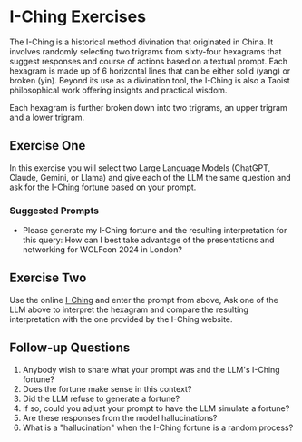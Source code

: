 # I-Ching Exercises
The I-Ching is a historical method divination that originated in China. It involves
randomly selecting two trigrams from sixty-four hexagrams that suggest responses
and course of actions based on a textual prompt. Each hexagram is made up of 6 horizontal
lines that can be either solid (yang) or broken (yin). Beyond its use as a divination tool,
the I-Ching is also a Taoist philosophical work offering insights and practical wisdom.

Each hexagram is further broken down into two trigrams, an upper trigram and a lower trigram. 


## Exercise One
In this exercise you will select two Large Language Models (ChatGPT, Claude, Gemini, or Llama) and give
each of the LLM the same question and ask for the I-Ching fortune based on your prompt.

### Suggested Prompts
- Please generate my I-Ching fortune and the resulting interpretation for this query:
  How can I best take advantage of the presentations and networking for WOLFcon 2024 in London? 


## Exercise Two
Use the online [I-Ching](https://www.ichingonline.net/) and enter the prompt from above, 
Ask one of the LLM above to interpret the hexagram and compare the resulting interpretation with 
the one provided by the I-Ching website.

## Follow-up Questions
1. Anybody wish to share what your prompt was and the LLM's I-Ching fortune? 
1. Does the fortune make sense in this context? 
1. Did the LLM refuse to generate a fortune?
1. If so, could you adjust your prompt to have the LLM simulate a fortune?
1. Are these responses from the model hallucinations?
1. What is a "hallucination" when the  I-Ching fortune is a random process?
